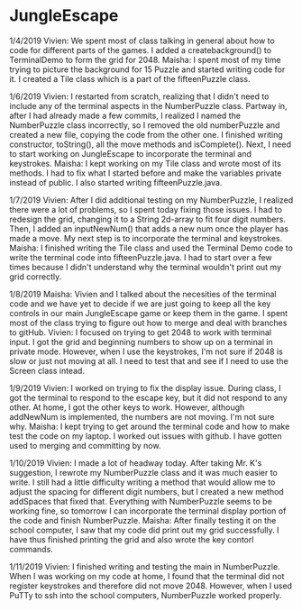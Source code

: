 # JungleEscape

1/4/2019
Vivien: We spent most of class talking in general about how to code for different parts of the games. I added a createbackground() to TerminalDemo to form the grid for 2048.
Maisha: I spent most of my time trying to picture the background for 15 Puzzle and started writing code for it. I created a Tile class which is a part of the fifteenPuzzle class. 

1/6/2019
Vivien: I restarted from scratch, realizing that I didn't need to include any of the terminal aspects in the NumberPuzzle class. Partway in, after I had already made a few commits, I realized I named the NumberPuzzle class incorrectly, so I removed the old numberPuzzle and created a new file, copying the code from the other one. I finished writing constructor, toString(), all the move methods and isComplete(). Next, I need to start working on JungleEscape to incorporate the terminal and keystrokes. 
Maisha: I kept working on my Tile class and wrote most of its methods. I had to fix what I started before and make the variables private instead of public. I also started writing fifteenPuzzle.java. 

1/7/2019
Vivien: After I did additional testing on my NumberPuzzle, I realized there were a lot of problems, so I spent today fixing those issues. I had to redesign the grid, changing it to a String 2d-array to fit four digit numbers. Then, I added an inputNewNum() that adds a new num once the player has made a move. My next step is to incorporate the terminal and keystrokes. 
Maisha: I finished writing the Tile class and used the Terminal Demo code to write the terminal code into fifteenPuzzle.java. I had to start over a few times because I didn't understand why the terminal wouldn't print out my grid correctly. 

1/8/2019
Maisha: Vivien and I talked about the necesities of the terminal code and we have yet to decide if we are just going to keep all the key controls in our main JungleEscape game or keep them in the game. I spent most of the class trying to figure out how to merge and deal with branches to gitHub. 
Vivien: I focused on trying to get 2048 to work with terminal input. I got the grid and beginning numbers to show up on a terminal in private mode. However, when I use the keystrokes, I'm not sure if 2048 is slow or just not moving at all. I need to test that and see if I need to use the Screen class intead. 

1/9/2019
Vivien: I worked on trying to fix the display issue. During class, I got the terminal to respond to the escape key, but it did not respond to any other. At home, I got the other keys to work. However, although addNewNum is implemented, the numbers are not moving. I'm not sure why. 
Maisha: I kept trying to get around the terminal code and how to make test the code on my laptop. I worked out issues with github. I have gotten used to merging and committing by now. 

1/10/2019
Vivien: I made a lot of headway today. After taking Mr. K's suggestion, I rewrote my NumberPuzzle class and it was much easier to write. I still had a little difficulty writing a method that would allow me to adjust the spacing for different digit numbers, but I created a new method addSpaces that fixed that. Everything with NumberPuzzle seems to be working fine, so tomorrow I can incorporate the terminal display portion of the code and finish NumberPuzzle. 
Maisha: After finally testing it on the school computer, I saw that my code did print out my grid successfully. I have thus finished printing the grid and also wrote the key contorl commands. 

1/11/2019
Vivien: I finished writing and testing the main in NumberPuzzle. When I was working on my code at home, I found that the terminal did not register keystrokes and therefore did not move 2048. However, when I used PuTTy to ssh into the school computers, NumberPuzzle worked properly.

